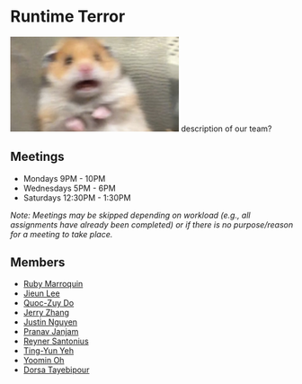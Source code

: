 # Runtime Terror
<img src="branding/mascot.png" alt="mascot" width="300"/>
description of our team?


## Meetings
- Mondays 9PM - 10PM 
- Wednesdays 5PM - 6PM 
- Saturdays 12:30PM - 1:30PM 

<em>Note: Meetings may be skipped depending on workload (e.g., all assignments have already been completed) or if there is no purpose/reason for a meeting to take place. </em>




## Members
- [Ruby Marroquin](https://github.com/rubycmarroquin)
- [Jieun Lee](https://github.com/JinnnyWinnny)
- [Quoc-Zuy Do](https://github.com/QuocVDo)
- [Jerry Zhang](https://github.com/jerryczhang)
- [Justin Nguyen](https://github.com/justnguyen1)
- [Pranav Janjam](https://github.com/pranavjanjam)
- [Reyner Santonius](https://github.com/latteslurp)
- [Ting-Yun Yeh](https://github.com/Lilith-Schreiber)
- [Yoomin Oh](https://github.com/Yoomin99)
- [Dorsa Tayebipour](https://github.com/Dorsa-lucky)
